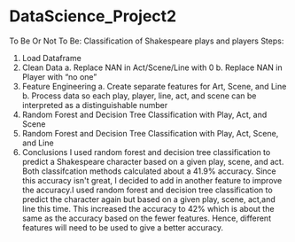 # DataScience_Project2
To Be Or Not To Be: Classification of Shakespeare plays and players
Steps:
1.	Load Dataframe
2.	Clean Data
	a.	Replace NAN in Act/Scene/Line with 0 
	b.	Replace NAN in Player with “no one”
3.	Feature Engineering
	a.	Create separate features for Art, Scene, and Line
	b.	Process data so each play, player, line, act, and scene can be interpreted as a distinguishable number
4. Random Forest and Decision Tree Classification with Play, Act, and Scene
5. Random Forest and Decision Tree Classification with Play, Act, Scene, and Line
6. Conclusions
  I used random forest and decision tree classification to predict a Shakespeare character based on a given play, scene, and act.
Both classifcation methods calculated about a 41.9% accuracy. Since this accuracy isn't great, I decided to add in another feature to 
improve the accuracy.I used random forest and decision tree classification to predict the character again but based on a given play,
scene, act,and line this time. This increased the accuracy to 42% which is about the same as the accuracy based on the fewer features.
Hence, different features will need to be used to give a better accuracy.
